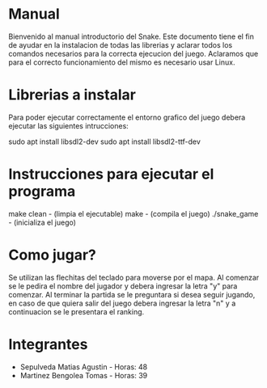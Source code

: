 # Manual
Bienvenido al manual introductorio del Snake. Este documento tiene el fin de ayudar
en la instalacion de todas las librerias y aclarar todos los comandos necesarios para 
la correcta ejecucion del juego. Aclaramos que para el correcto funcionamiento del 
mismo es necesario usar Linux.

# Librerias a instalar
Para poder ejecutar correctamente el entorno grafico del juego debera ejecutar las
siguientes intrucciones:

 sudo apt install libsdl2-dev
 sudo apt install libsdl2-ttf-dev

 # Instrucciones para ejecutar el programa
 make clean - (limpia el ejecutable)
 make - (compila el juego)
 ./snake_game - (inicializa el juego)

 # Como jugar?
 Se utilizan las flechitas del teclado para moverse por el mapa. Al comenzar se le
 pedira el nombre del jugador y debera ingresar la letra "y" para comenzar. Al terminar 
 la partida se le preguntara si desea seguir jugando, en caso de que quiera salir del 
 juego debera ingresar la letra "n" y a continuacion se le presentara el ranking.

 # Integrantes
 - Sepulveda Matias Agustin - Horas: 48
 - Martinez Bengolea Tomas - Horas: 39